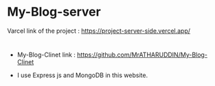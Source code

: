 
#  My-Blog-server
Varcel link of the project : https://project-server-side.vercel.app/

# 

- My-Blog-Clinet link : https://github.com/MrATHARUDDIN/My-Blog-Clinet

- I use Express js and MongoDB in this website.
